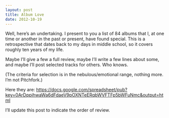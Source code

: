 ```yaml
---
layout: post
title: Album Love
date: 2012-10-19
---
```


Well, here’s an undertaking. I present to you a list of 84 albums that
I, at one time or another in the past or present, have found special.
This is a retrospective that dates back to my days in middle school, so
it covers roughly ten years of my life.

Maybe I’ll give a few a full review, maybe I’ll write a few lines about
some, and maybe I’ll post selected tracks for others. Who knows.

(The criteria for selection is in the nebulous/emotional range, nothing
more. I’m not Pitchfork.)

Here they are: https://docs.google.com/spreadsheet/pub?key=0ArDppihwaWa6dFdaeV9pOXNTeERqbWVFTFp5bWFuNmc&output=html

I’ll update this post to indicate the order of review.

